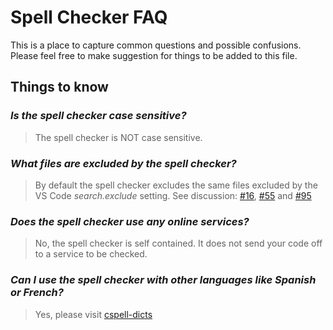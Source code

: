 # Spell Checker FAQ
This is a place to capture common questions and possible confusions. Please feel free to make suggestion for things to be added to this file.

## Things to know
### *Is the spell checker case sensitive?*
> The spell checker is NOT case sensitive.

### *What files are excluded by the spell checker?*
> By default the spell checker excludes the same files excluded by the VS Code *search.exclude* setting.  See discussion: [#16](https://github.com/Jason-Rev/vscode-spell-checker/issues/16), [#55](https://github.com/Jason-Rev/vscode-spell-checker/issues/55) and [#95](https://github.com/Jason-Rev/vscode-spell-checker/issues/95)

### *Does the spell checker use any online services?*
> No, the spell checker is self contained. It does not send your code off to a service to be checked.

### *Can I use the spell checker with other languages like Spanish or French?*
> Yes, please visit [cspell-dicts](https://github.com/Jason3S/cspell-dicts)
